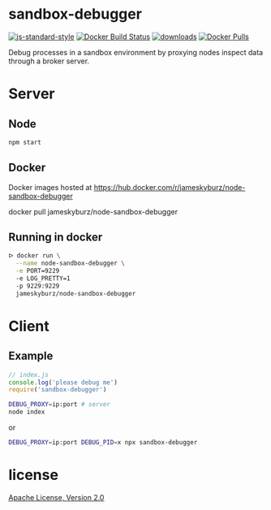# sandbox-debugger

[![js-standard-style](https://img.shields.io/badge/code_style-standard-brightgreen.svg)](https://github.com/feross/standard)
[![Docker Build Status](https://img.shields.io/docker/build/jameskyburz/node-sandbox-debugger.svg)]()
[![downloads](https://img.shields.io/npm/dm/sandbox-debugger-server.svg)](https://npmjs.org/package/sandbox-debugger-server)
[![Docker Pulls](https://img.shields.io/docker/pulls/jameskyburz/node-sandbox-debugger.svg)]()

Debug processes in a sandbox environment by proxying nodes inspect data through a broker server.

# Server

## Node

```sh
npm start
```

## Docker

Docker images hosted at https://hub.docker.com/r/jameskyburz/node-sandbox-debugger

docker pull jameskyburz/node-sandbox-debugger

## Running in docker

```sh
ᐅ docker run \
  --name node-sandbox-debugger \
  -e PORT=9229
  -e LOG_PRETTY=1
  -p 9229:9229
  jameskyburz/node-sandbox-debugger
```

# Client 

## Example

```javascript
// index.js
console.log('please debug me')
require('sandbox-debugger')
```

```sh
DEBUG_PROXY=ip:port # server
node index
```

or

```sh
DEBUG_PROXY=ip:port DEBUG_PID=x npx sandbox-debugger
```

# license

[Apache License, Version 2.0](LICENSE)
